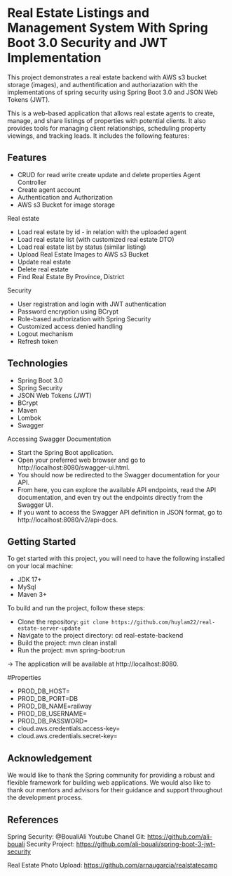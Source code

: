 # Real Estate Listings and Management System With Spring Boot 3.0 Security and JWT Implementation

This project demonstrates a real estate backend with AWS s3 bucket storage (images), and authentification and authoriazation with the implementations of spring security using Spring Boot 3.0 and JSON Web Tokens (JWT).

This is a web-based application that allows real estate agents to create, manage, and share listings of properties with potential clients. It also provides tools for managing client relationships, scheduling property viewings, and tracking leads. It includes the following features:

## Features

- CRUD for read write create update and delete properties
  Agent Controller
- Create agent account
- Authentication and Authorization
- AWS s3 Bucket for image storage

Real estate

- Load real estate by id - in relation with the uploaded agent
- Load real estate list (with customized real estate DTO)
- Load real estate list by status (similar listing)
- Upload Real Estate Images to AWS s3 Bucket
- Update real estate
- Delete real estate
- Find Real Estate By Province, District

Security

- User registration and login with JWT authentication
- Password encryption using BCrypt
- Role-based authorization with Spring Security
- Customized access denied handling
- Logout mechanism
- Refresh token

## Technologies

- Spring Boot 3.0
- Spring Security
- JSON Web Tokens (JWT)
- BCrypt
- Maven
- Lombok
- Swagger

Accessing Swagger Documentation

- Start the Spring Boot application.
- Open your preferred web browser and go to http://localhost:8080/swagger-ui.html.
- You should now be redirected to the Swagger documentation for your API.
- From here, you can explore the available API endpoints, read the API documentation, and even try out the endpoints directly from the Swagger UI.
- If you want to access the Swagger API definition in JSON format, go to http://localhost:8080/v2/api-docs.

## Getting Started

To get started with this project, you will need to have the following installed on your local machine:

- JDK 17+
- MySql
- Maven 3+

To build and run the project, follow these steps:

- Clone the repository: `git clone https://github.com/huylam22/real-estate-server-update`
- Navigate to the project directory: cd real-estate-backend
- Build the project: mvn clean install
- Run the project: mvn spring-boot:run

-> The application will be available at http://localhost:8080.

#Properties

- PROD_DB_HOST=<YOUR DB HOST>
- PROD_DB_PORT=DB <Your DB PORT>
- PROD_DB_NAME=railway
- PROD_DB_USERNAME=<Your DB USERNAME>
- PROD_DB_PASSWORD= <Your DB PASSWORD>
- cloud.aws.credentials.access-key=<Your AWS ACCESS KEY ID>
- cloud.aws.credentials.secret-key=<Your AWS SECRET KEY>

## Acknowledgement

We would like to thank the Spring community for providing a robust and flexible framework for building web applications. We would also like to thank our mentors and advisors for their guidance and support throughout the development process.

## References

Spring Security:
@BoualiAli Youtube Chanel
Git: https://github.com/ali-bouali
Security Project: https://github.com/ali-bouali/spring-boot-3-jwt-security

Real Estate Photo Upload: https://github.com/arnaugarcia/realstatecamp
